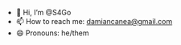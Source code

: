 - 👋 Hi, I’m @S4Go
- 📫 How to reach me: damiancanea@gmail.com
- 😄 Pronouns: he/them

<!---
S4Go/S4Go is a ✨ special ✨ repository because its `README.md` (this file) appears on your GitHub profile.
You can click the Preview link to take a look at your changes.
--->
